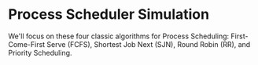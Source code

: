 # Process Scheduler Simulation 
 
We'll focus on these four classic algorithms for Process Scheduling: 
First-Come-First Serve (FCFS), Shortest Job Next (SJN),
Round Robin (RR), and Priority Scheduling.